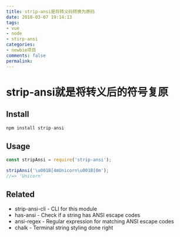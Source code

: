 ```yaml
---
title: strip-ansi是将转义码转换为原码
date: 2018-03-07 19:14:13
tags:
- vue
- node
- stirp-ansi
categories:
- newbie项目
comments: false
permalink:
---
```

# strip-ansi就是将转义后的符号复原

## Install

```javascript
npm install strip-ansi
```

## Usage

```javascript
const stripAnsi = require('strip-ansi');

stripAnsi('\u001B[4mUnicorn\u001B[0m');
//=> 'Unicorn'
```

## Related

* strip-ansi-cli - CLI for this module
* has-ansi - Check if a string has ANSI escape codes
* ansi-regex - Regular expression for matching ANSI escape codes
* chalk - Terminal string styling done right